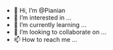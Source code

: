 - 👋 Hi, I’m @Pianian
- 👀 I’m interested in ...
- 🌱 I’m currently learning ...
- 💞️ I’m looking to collaborate on ...
- 📫 How to reach me ...

<!---
Pianian/Pianian is a ✨ special ✨ repository because its `README.md` (this file) appears on your GitHub profile.
You can click the Preview link to take a look at your changes.
--->
